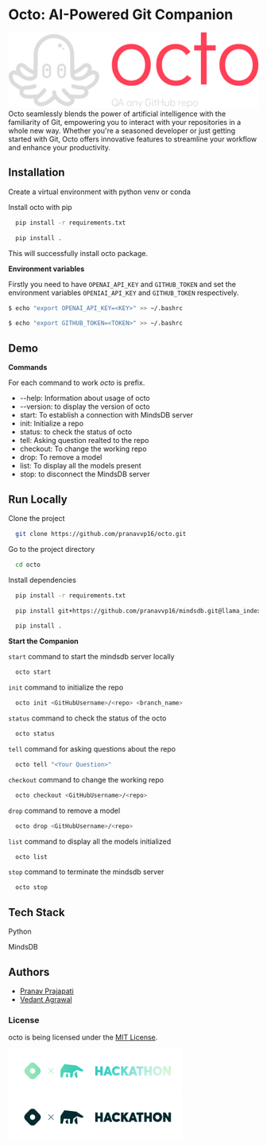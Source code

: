# Octo: AI-Powered Git Companion
<img src="media/logo-no-background.png">
Octo seamlessly blends the power of artificial intelligence with the familiarity of Git, empowering you to interact with your repositories in a whole new way. Whether you're a seasoned developer or just getting started with Git, Octo offers innovative features to streamline your workflow and enhance your productivity.



## Installation
Create a virtual environment with python venv or conda

Install octo with pip

```bash
  pip install -r requirements.txt
```
```bash 
  pip install .
```
This will successfully install octo package.


**Environment variables**

Firstly you need to have `OPENAI_API_KEY` and `GITHUB_TOKEN` and set the environment variables `OPENIAI_API_KEY` and `GITHUB_TOKEN` respectively.

```bash
$ echo "export OPENAI_API_KEY=<KEY>" >> ~/.bashrc
```
```bash 
$ echo "export GITHUB_TOKEN=<TOKEN>" >> ~/.bashrc
```

## Demo

**Commands**

For each command to work *octo* is prefix.

- --help: Information about usage of octo
- --version: to display the version of octo
- start: To establish a connection with MindsDB server
- init: Initialize a repo
- status: to check the status of octo
- tell: Asking question realted to the repo
- checkout: To change the working repo 
- drop: To remove a model 
- list: To display all the models present 
- stop: to disconnect the MindsDB server 



## Run Locally

Clone the project

```bash
  git clone https://github.com/pranavvp16/octo.git
```

Go to the project directory

```bash
  cd octo
```

Install dependencies

```bash
  pip install -r requirements.txt
```
```bash
  pip install git+https://github.com/pranavvp16/mindsdb.git@llama_index
```

```bash
  pip install .
```


**Start the Companion**

`start` command to start the mindsdb server locally
```bash
  octo start
```
`init` command to initialize the repo
```bash
  octo init <GitHubUsername>/<repo> <branch_name>
```
`status` command to check the status of the octo 
```bash
  octo status
```
`tell` command for asking questions about the repo 
```bash
  octo tell "<Your Question>"
```
`checkout` command to change the working repo
```bash
  octo checkout <GitHubUsername>/<repo>
```
`drop` command to remove a model
```bash
  octo drop <GitHubUsername>/<repo>
```
`list` command to display all the models initialized 
```bash
  octo list
```
`stop` command to terminate the mindsdb server
```bash
  octo stop 
```
## Tech Stack

Python

MindsDB





## Authors

- [Pranav Prajapati](https://github.com/pranavvp16)
- [Vedant Agrawal](https://github.com/vedantag17)



### License
octo is being licensed under the [MIT License](https://github.com/pranavvp16/octo/blob/master/LICENSE).

<img src="media/badge-dark.svg#gh-dark-mode-only" width=350 height=90>
<img src="media/badge-light.svg#gh-light-mode-only" width=350 height=90>
